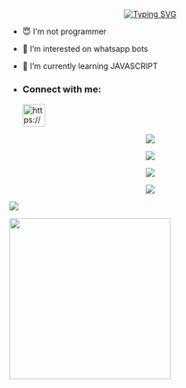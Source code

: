 ## <!-- Typing SVG -->
<p align="center">
    <a href="https://github.com/TechoYT">
        <img align="center"
        src="https://readme-typing-svg.herokuapp.com/?size=30&width=500&lines=HI!!+I+am+Techo%20+%20YT+..."
            alt="Typing SVG"
        />
    </a>
</p>                                
 





- 😇 I'm not programmer
 
- 👀 I’m interested on whatsapp bots

- 🌱 I’m currently learning JAVASCRIPT
- <h3 align="left">Connect with me:</h3><p>   <a href="https://wa.me/+94753420144" target="blank"><img align="center" src="https://i.ibb.co/9GmJFS1/md-5b321c98efaa6.jpg" alt="https://wa.me/+94753420144" height="40" width="40" /></a>
</p>



 <p align="center"> <a href="https://github.com/TechoYT/TechoYT"><img src="https://github-profile-trophy.vercel.app/?username=sanuwaofficial&no-bg=true&no-frame=false&theme=algolia"></a></p>

<p align="center"> <a href="https://github.com/TechoYT/TechoYT"><img  src="http://github-readme-streak-stats.herokuapp.com?user=Techo YT&theme=github-dark-blue&hide_border=false&background=DDD9DA00&stroke=00AEFF&fire=00AEFF&ring=00AEFF&currStreakNum=00AEFF&currStreakLabel=00AEFF&sideLabels=00AEFF&dates=00AEFF&sideNums=00AEFF"></a></p>
<p align="center"> <a href="https://github.com/SenuBoy/SenuBoy"><img src="https://github-readme-stats.vercel.app/api?username=SenuBoy&theme=algolia&bg_color=DDD9DA00&text_color=00AEFF&show_icons=TRUE&icon_color=00AEFF" > </a> </p>
<p align="center"> <a href="https://github.com/SenuBoy/SenuBoy"><img src="https://github-readme-stats.vercel.app/api/top-langs/?username=SenuBoy&hide=css,html&theme=algolia&bg_color=DDD9DA00&text_color=00AEFF" > </a> </p>

[![](https://visitcount.itsvg.in/api?id=SenuBoy&icon=7&color=0)](https://visitcount.itsvg.in)

  <a href="https://github.com/SenuBoy/Queen-Melissa-Beta"><img width="288" src="https://denvercoder1-github-readme-stats.vercel.app/api/pin/?username=SenuBoy&repo=Queen-Melissa-Beta&theme=chartreuse-dark&icon_color=0000e6&title_color=ff0000&bg_color=11ff11&text_color=ffffff&disable_animations=false"></a>
  
